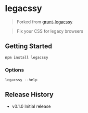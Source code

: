 # legacssy

> Forked from [grunt-legacssy](https://github.com/robinpokorny/grunt-legacssy)

> Fix your CSS for legacy browsers

## Getting Started

```js
npm install legacssy
```

### Options

```
legacssy --help
```

## Release History
* v0.1.0   Initial release
